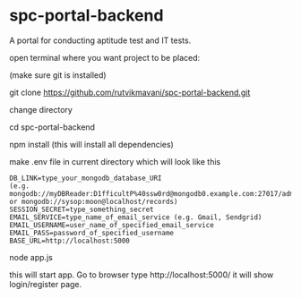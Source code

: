 ﻿# spc-portal-backend

A portal for conducting aptitude test and IT tests.

open terminal where you want project to be placed:

(make sure git is installed)

git clone https://github.com/rutvikmavani/spc-portal-backend.git

change directory

cd spc-portal-backend

npm install (this will install all dependencies)

make .env file in current directory which will look like this

    
    DB_LINK=type_your_mongodb_database_URI 
    (e.g. mongodb://myDBReader:D1fficultP%40ssw0rd@mongodb0.example.com:27017/admin or mongodb://sysop:moon@localhost/records)
    SESSION_SECRET=type_something_secret
    EMAIL_SERVICE=type_name_of_email_service (e.g. Gmail, Sendgrid)
    EMAIL_USERNAME=user_name_of_specified_email_service
    EMAIL_PASS=password_of_specified_username
    BASE_URL=http://localhost:5000
    

node app.js

this will start app. Go to browser type http://localhost:5000/ it will show login/register page.
